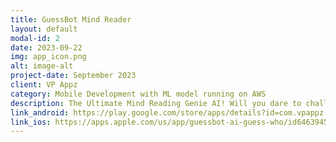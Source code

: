 ```yaml
---
title: GuessBot Mind Reader
layout: default
modal-id: 2
date: 2023-09-22
img: app_icon.png
alt: image-alt
project-date: September 2023
client: VP Appz
category: Mobile Development with ML model running on AWS
description: The Ultimate Mind Reading Genie AI! Will you dare to challenge the AI genie? This AI mind reading guru genie can magically guess anyone's name with just a few yes/no questions. Uses a machine learning model that runs on AWS and gets smarter on every play
link_android: https://play.google.com/store/apps/details?id=com.vpappz.guessinator_client
link_ios: https://apps.apple.com/us/app/guessbot-ai-guess-who/id6463945436
---
```

